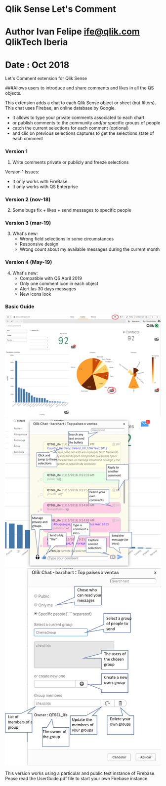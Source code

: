 # Qlik Sense Let's Comment
# Author Ivan Felipe ife@qlik.com QlikTech Iberia
# Date : Oct 2018

Let's Comment extension for Qlik Sense

###Allows users to introduce and share comments and likes in all the QS objects.

This extension adds a chat to each Qlik Sense object or sheet (but filters).
This chat uses Firebae, an online database by Google.
- It allows to type your private comments associated to each chart
- or publish comments to the community and/or specific groups of people
- catch the current selections for each comment (optional) 
- and clic on previous selections captures to get the selections state of each comment


### Version 1

1. Write comments private or publicly and freeze selections

Version 1 Issues:
- It only works with FireBase.
- It only works with QS Enterprise


### Version 2 (nov-18)

2. Some bugs fix + likes + send messages to specific people


### Version 3 (mar-19)

3. What's new:
   - Wrong field selections in some circumstances 
   - Responsive design
   - Wrong count about my available messages during the current month


### Version 4 (May-19)

4. What's new:
   - Compatible with QS April 2019
   - Only one comment icon in each object
   - Alert las 30 days messages
   - New icons look

### Basic Guide
![alt tag](https://github.com/iviasensio/Guides/blob/master/LetsComment/ChatAccess.png)
![alt tag](https://github.com/iviasensio/Guides/blob/master/LetsComment/ChatOptions.png)
![alt tag](https://github.com/iviasensio/Guides/blob/master/LetsComment/ChatSecurity.png)

This version works using a particular and public test instance of Firebase.
Pease read the UserGuide.pdf file to start your own Firebase instance
